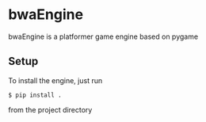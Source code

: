 # bwaEngine

bwaEngine is a platformer game engine based on pygame

## Setup

To install the engine, just run 

```$ pip install .```

from the project directory
